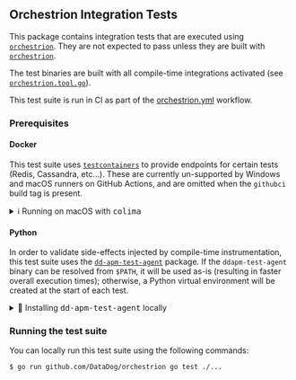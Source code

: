 ## Orchestrion Integration Tests

This package contains integration tests that are executed using [`orchestrion`][1]. They are not
expected to pass unless they are built with [`orchestrion`][1].

The test binaries are built with all compile-time integrations activated (see
[`orchestrion.tool.go`][2]).

This test suite is run in CI as part of the [orchestrion.yml][6] workflow.

### Prerequisites

#### Docker

This test suite uses [`testcontainers`][3] to provide endpoints for certain tests (Redis, Cassandra,
etc...). These are currently un-supported by Windows and macOS runners on GitHub Actions, and are
omitted when the `githubci` build tag is present.

<details>
<summary>
ℹ️ Running on macOS with <tt>colima</tt>
</summary>

Running the test suite locally on a macOS host that uses [`colima`][4] as a container engine may
require executing the following commands so that [`testcontainers`][3] correctly leverages it:

```console
$ export DOCKER_HOST=$(docker context inspect "$(docker context show)" -f "{{ .Endpoints.docker.Host }}")
$ export TESTCONTAINERS_DOCKER_SOCKET_OVERRIDE='/var/run/docker.sock'
```

</details>

#### Python

In order to validate side-effects injected by compile-time instrumentation, this test suite uses the
[`dd-apm-test-agent`][5] package. If the `ddapm-test-agent` binary can be resolved from `$PATH`, it
will be used as-is (resulting in faster overall execution times); otherwise, a Python virtual
environment will be created at the start of each test.

<details>
<summary>
🐍 Installing <tt>dd-apm-test-agent</tt> locally
</summary>

You can install the `ddapm-test-agent` program using the following command:
```console
$ pip install -r internal/agent/requirements-dev.txt
```

</details>

### Running the test suite

You can locally run this test suite using the following commands:
```console
$ go run github.com/DataDog/orchestrion go test ./...
```

[1]: https://github.com/DataDog/orchestrion
[2]: ./orchestrion.tool.go
[3]: https://golang.testcontainers.org/
[4]: https://github.com/abiosoft/colima
[5]: https://pypi.org/project/ddapm-test-agent/
[6]: ../../../.github/workflows/orchestrion.yml
